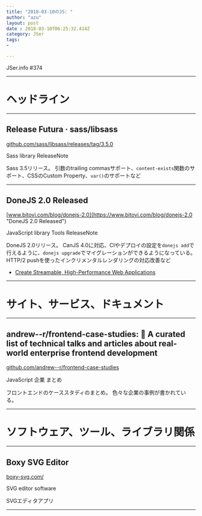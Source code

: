 ```yaml
---
title: "2018-03-10のJS: "
author: "azu"
layout: post
date : 2018-03-10T06:25:32.414Z
category: JSer
tags:
-

---
```


JSer.info #374

----

<h1 class="site-genre">ヘッドライン</h1>

----

## Release Futura · sass/libsass
[github.com/sass/libsass/releases/tag/3.5.0](https://github.com/sass/libsass/releases/tag/3.5.0 "Release Futura · sass/libsass")
<p class="jser-tags jser-tag-icon"><span class="jser-tag">Sass</span> <span class="jser-tag">library</span> <span class="jser-tag">ReleaseNote</span></p>

Sass 3.5リリース。
引数のtrailing commasサポート、`content-exists`関数のサポート、CSSのCustom Property、`var()`のサポートなど


----

## DoneJS 2.0 Released
[www.bitovi.com/blog/donejs-2.0](https://www.bitovi.com/blog/donejs-2.0 "DoneJS 2.0 Released")
<p class="jser-tags jser-tag-icon"><span class="jser-tag">JavaScript</span> <span class="jser-tag">library</span> <span class="jser-tag">Tools</span> <span class="jser-tag">ReleaseNote</span></p>

DoneJS 2.0リリース。
CanJS 4.0に対応、CIやデプロイの設定を`donejs add`で行えるように、`donejs upgrade`でマイグレーションができるようになっている。
HTTP/2 pushを使ったインクリメンタルレンダリングの対応改善など

- [Create Streamable, High-Performance Web Applications](https://www.bitovi.com/streamable "Create Streamable, High-Performance Web Applications")

----
<h1 class="site-genre">サイト、サービス、ドキュメント</h1>

----

## andrew--r/frontend-case-studies: 💼 A curated list of technical talks and articles about real-world enterprise frontend development
[github.com/andrew--r/frontend-case-studies](https://github.com/andrew--r/frontend-case-studies "andrew--r/frontend-case-studies: 💼 A curated list of technical talks and articles about real-world enterprise frontend development")
<p class="jser-tags jser-tag-icon"><span class="jser-tag">JavaScript</span> <span class="jser-tag">企業</span> <span class="jser-tag">まとめ</span></p>

フロントエンドのケーススタディのまとめ。
色々な企業の事例が書かれている。


----
<h1 class="site-genre">ソフトウェア、ツール、ライブラリ関係</h1>

----

## Boxy SVG Editor
[boxy-svg.com/](https://boxy-svg.com/ "Boxy SVG Editor")
<p class="jser-tags jser-tag-icon"><span class="jser-tag">SVG</span> <span class="jser-tag">editor</span> <span class="jser-tag">software</span></p>

SVGエディタアプリ


----
